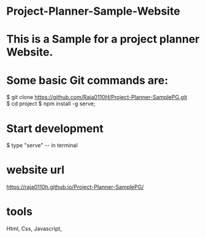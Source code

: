 # Project-Planner-Sample-Website


# This is a Sample for a project planner Website.

# Some basic Git commands are:

$ git clone https://github.com/Raja0110H/Project-Planner-SamplePG.git        
$ cd project 
$ npm install -g serve;  
# Start development
$ type "serve" -- in terminal 

  
# website url  
https://raja0110h.github.io/Project-Planner-SamplePG/

# tools

Html,
Css,
Javascript,



